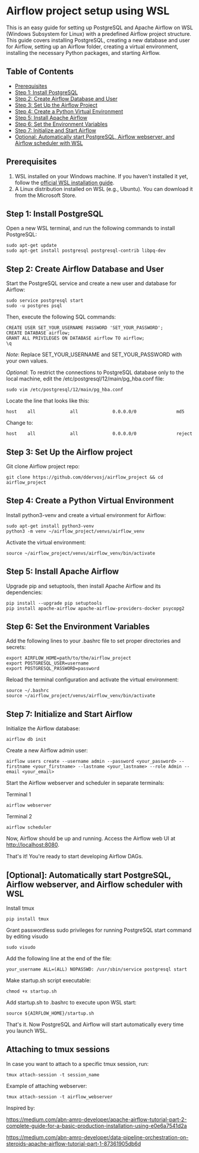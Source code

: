 # Airflow project setup using WSL

This is an easy guide for setting up PostgreSQL and Apache Airflow on WSL (Windows Subsystem for Linux) with a predefined Airflow project structure. This guide covers installing PostgreSQL, creating a new database and user for Airflow, setting up an Airflow folder, creating a virtual environment, installing the necessary Python packages, and starting Airflow.

## Table of Contents
- [Prerequisites](#prerequisites)
- [Step 1: Install PostgreSQL](#step-1-install-postgresql)
- [Step 2: Create Airflow Database and User](#step-2-create-airflow-database-and-user)
- [Step 3: Set Up the Airflow Project](#step-3-set-up-the-airflow-project)
- [Step 4: Create a Python Virtual Environment](#step-4-create-a-python-virtual-environment)
- [Step 5: Install Apache Airflow](#step-5-install-apache-airflow)
- [Step 6: Set the Environment Variables](#step-6-set-the-environment-variables)
- [Step 7: Initialize and Start Airflow](#step-7-initialize-and-start-airflow)
- [Optional: Automatically start PostgreSQL, Airflow webserver, and Airflow scheduler with WSL](#optional-automatically-start-postgresql-airflow-webserver-and-airflow-scheduler-with-wsl)

## Prerequisites
1. WSL installed on your Windows machine. If you haven't installed it yet, follow the [official WSL installation guide](https://docs.microsoft.com/en-us/windows/wsl/install-win10).
2. A Linux distribution installed on WSL (e.g., Ubuntu). You can download it from the Microsoft Store.

## Step 1: Install PostgreSQL

Open a new WSL terminal, and run the following commands to install PostgreSQL:

```
sudo apt-get update
sudo apt-get install postgresql postgresql-contrib libpq-dev
```

## Step 2: Create Airflow Database and User

Start the PostgreSQL service and create a new user and database for Airflow:

```
sudo service postgresql start
sudo -u postgres psql
```

Then, execute the following SQL commands:

```
CREATE USER SET_YOUR_USERNAME PASSWORD 'SET_YOUR_PASSWORD';
CREATE DATABASE airflow;
GRANT ALL PRIVILEGES ON DATABASE airflow TO airflow;
\q
```

*Note*: Replace SET_YOUR_USERNAME and SET_YOUR_PASSWORD with your own values.

*Optional*: To restrict the connections to PostgreSQL database only to the local machine, edit the /etc/postgresql/12/main/pg_hba.conf file:

```
sudo vim /etc/postgresql/12/main/pg_hba.conf
```

Locate the line that looks like this:

```
host    all             all             0.0.0.0/0               md5
```

Change to:

```
host    all             all             0.0.0.0/0               reject
```

## Step 3: Set Up the Airflow project

Git clone Airflow project repo:

```
git clone https://github.com/ddervosj/airflow_project && cd airflow_project
```

## Step 4: Create a Python Virtual Environment

Install python3-venv and create a virtual environment for Airflow:

```
sudo apt-get install python3-venv
python3 -m venv ~/airflow_project/venvs/airflow_venv
```

Activate the virtual environment:

```
source ~/airflow_project/venvs/airflow_venv/bin/activate
```

## Step 5: Install Apache Airflow

Upgrade pip and setuptools, then install Apache Airflow and its dependencies:

```
pip install --upgrade pip setuptools
pip install apache-airflow apache-airflow-providers-docker psycopg2
```

## Step 6: Set the Environment Variables

Add the following lines to your .bashrc file to set proper directories and secrets:

```
export AIRFLOW_HOME=path/to/the/airflow_project
export POSTGRESQL_USER=username
export POSTGRESQL_PASSWORD=password
```

Reload the terminal configuration and activate the virtual environment:

```
source ~/.bashrc
source ~/airflow_project/venvs/airflow_venv/bin/activate
```

## Step 7: Initialize and Start Airflow

Initialize the Airflow database:

```
airflow db init
```

Create a new Airflow admin user:

```
airflow users create --username admin --password <your_password> --firstname <your_firstname> --lastname <your_lastname> --role Admin --email <your_email>
```

Start the Airflow webserver and scheduler in separate terminals:

Terminal 1

```
airflow webserver
```

Terminal 2

```
airflow scheduler
```

Now, Airflow should be up and running. Access the Airflow web UI at <http://localhost:8080>.

That's it! You're ready to start developing Airflow DAGs.

## [Optional]: Automatically start PostgreSQL, Airflow webserver, and Airflow scheduler with WSL

Install tmux

```
pip install tmux
```

Grant passwordless sudo privileges for running PostgreSQL start command by editing visudo

```
sudo visudo
```

Add the following line at the end of the file:

```
your_username ALL=(ALL) NOPASSWD: /usr/sbin/service postgresql start
```

Make startup.sh script executable:

```
chmod +x startup.sh
```

Add startup.sh to .bashrc to execute upon WSL start:

```
source ${AIRFLOW_HOME}/startup.sh
```

That's it. Now PostgreSQL and Airflow will start automatically every time you launch WSL.

## Attaching to tmux sessions

In case you want to attach to a specific tmux session, run:

```
tmux attach-session -t session_name
```

Example of attaching webserver:

```
tmux attach-session -t airflow_webserver 
```

Inspired by:

https://medium.com/abn-amro-developer/apache-airflow-tutorial-part-2-complete-guide-for-a-basic-production-installation-using-e0e6a7541d2a 

https://medium.com/abn-amro-developer/data-pipeline-orchestration-on-steroids-apache-airflow-tutorial-part-1-87361905db6d
